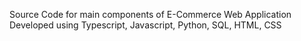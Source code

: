 Source Code for main components of E-Commerce Web Application Developed using Typescript, Javascript, Python, SQL, HTML, CSS
